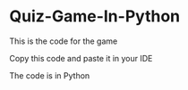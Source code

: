 # Quiz-Game-In-Python

This is the code for the game

Copy this code and paste it in your IDE

The code is in Python
